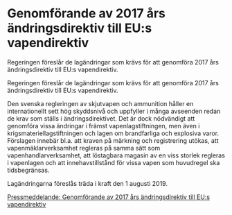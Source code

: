 # Genomförande av 2017 års ändringsdirektiv till EU:s vapendirektiv

Regeringen föreslår de lagändringar som krävs för att genomföra 2017 års ändringsdirektiv till EU:s vapendirektiv.

Regeringen föreslår de lagändringar som krävs för att genomföra 2017 års ändringsdirektiv till EU:s vapendirektiv.

Den svenska regleringen av skjutvapen och ammunition håller en internationellt sett hög skyddsnivå och uppfyller i många avseenden redan de krav som ställs i ändringsdirektivet. Det är dock nödvändigt att genomföra vissa ändringar i främst vapenlagstiftningen, men även i krigsmateriellagstiftningen och lagen om brandfarliga och explosiva varor. Förslagen innebär bl.a. att kraven på märkning och registrering utökas, att vapenmäklarverksamhet regleras på samma sätt som vapenhandlarverksamhet, att löstagbara magasin av en viss storlek regleras i vapenlagen och att innehavstillstånd för vissa vapen som huvudregel ska tidsbegränsas.

Lagändringarna föreslås träda i kraft den 1 augusti 2019.

[Pressmeddelande: Genomförande av 2017 års ändringsdirektiv till EU:s vapendirektiv](/pressmeddelanden/2019/02/genomforande-av-2017-ars-andringsdirektiv-till-eus-vapendirektiv/)
